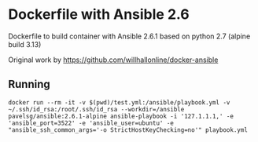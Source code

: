 # Dockerfile with Ansible 2.6

Dockerfile to build container with Ansible 2.6.1 based on python 2.7 (alpine build 3.13)

Original work by https://github.com/willhallonline/docker-ansible

## Running

`docker run --rm -it -v $(pwd)/test.yml:/ansible/playbook.yml -v ~/.ssh/id_rsa:/root/.ssh/id_rsa --workdir=/ansible pavelsg/ansible:2.6.1-alpine ansible-playbook -i '127.1.1.1,' -e 'ansible_port=3522' -e 'ansible_user=ubuntu' -e "ansible_ssh_common_args='-o StrictHostKeyChecking=no'" playbook.yml`
